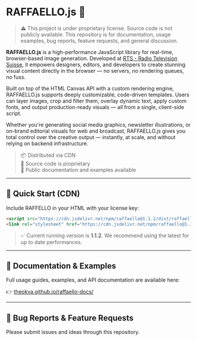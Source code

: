 # RAFFAELLO.js 🦦

> ⚠️ This project is under proprietary license. Source code is not publicly available. This repository is for documentation, usage examples, bug reports, feature requests, and general discussion.

**RAFFAELLO.js** is a high-performance JavaScript library for real-time, browser-based image generation. Developed at [RTS - Radio Television Suisse](https://www.rts.ch/), it empowers designers, editors, and developers to create stunning visual content directly in the browser — no servers, no rendering queues, no fuss.

Built on top of the HTML Canvas API with a custom rendering engine, RAFFAELLO.js supports deeply customizable, code-driven templates. Users can layer images, crop and filter them, overlay dynamic text, apply custom fonts, and output production-ready visuals — all from a single, client-side script.

Whether you're generating social media graphics, newsletter illustrations, or on-brand editorial visuals for web and broadcast, RAFFAELLO.js gives you total control over the creative output — instantly, at scale, and without relying on backend infrastructure.


> 📦 Distributed via CDN
> <br>🔐 Source code is proprietary
> <br>📘 Public documentation and examples available

---

## 🚀 Quick Start (CDN)

Include RAFFELLO in your HTML with your license key:

```html
<script src="https://cdn.jsdelivr.net/npm/raffaello@1.1.2/dist/raffaello.min.js" data-license="abc123"></script>
<link rel="stylesheet" href="https://cdn.jsdelivr.net/npm/raffaello@1.1.2/dist/raffaello.min.css">
```

> ✅ Current running version is <b>1.1.2</b>. We recommend using the latest for up to date performances.

---

## 📖 Documentation & Examples

Full usage guides, examples, and API documentation are available here:

👉 [theokva.github.io/raffaello-docs/](https://theokva.github.io/raffaello-docs/)

---

## 🐞 Bug Reports & Feature Requests

Please submit issues and ideas through this repository.
